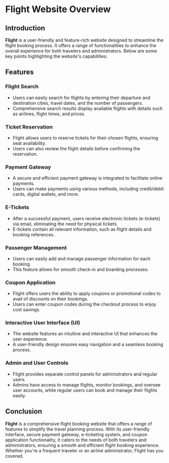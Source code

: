 # Flight Website Overview

## Introduction

**Flight** is a user-friendly and feature-rich website designed to streamline the flight booking process. It offers a range of functionalities to enhance the overall experience for both travelers and administrators. Below are some key points highlighting the website's capabilities:

## Features

### Flight Search

- Users can easily search for flights by entering their departure and destination cities, travel dates, and the number of passengers.
- Comprehensive search results display available flights with details such as airlines, flight times, and prices.

### Ticket Reservation

- Flight allows users to reserve tickets for their chosen flights, ensuring seat availability.
- Users can also review the flight details before confirming the reservation.

### Payment Gateway

- A secure and efficient payment gateway is integrated to facilitate online payments.
- Users can make payments using various methods, including credit/debit cards, digital wallets, and more.

### E-Tickets

- After a successful payment, users receive electronic tickets (e-tickets) via email, eliminating the need for physical tickets.
- E-tickets contain all relevant information, such as flight details and booking references.

### Passenger Management

- Users can easily add and manage passenger information for each booking.
- This feature allows for smooth check-in and boarding processes.

### Coupon Application

- Flight offers users the ability to apply coupons or promotional codes to avail of discounts on their bookings.
- Users can enter coupon codes during the checkout process to enjoy cost savings.

### Interactive User Interface (UI)

- The website features an intuitive and interactive UI that enhances the user experience.
- A user-friendly design ensures easy navigation and a seamless booking process.

### Admin and User Controls

- Flight provides separate control panels for administrators and regular users.
- Admins have access to manage flights, monitor bookings, and oversee user accounts, while regular users can book and manage their flights easily.

## Conclusion

**Flight** is a comprehensive flight booking website that offers a range of features to simplify the travel planning process. With its user-friendly interface, secure payment gateway, e-ticketing system, and coupon application functionality, it caters to the needs of both travelers and administrators, ensuring a smooth and efficient flight booking experience. Whether you're a frequent traveler or an airline administrator, Flight has you covered.

